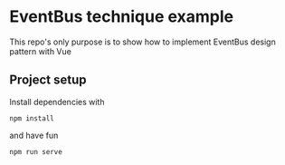 # EventBus technique example

This repo's only purpose is to show how to implement EventBus design pattern with Vue

## Project setup

Install dependencies with

```
npm install
```

and have fun

```
npm run serve
```

